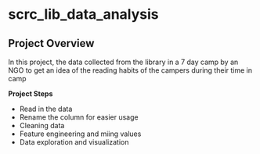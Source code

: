 # scrc_lib_data_analysis

## Project Overview

In this project, the data collected from the library in a 7 day camp by an NGO to get an idea of the reading habits of the campers during their time in camp

**Project Steps**
* Read in the data
* Rename the column for easier usage 
* Cleaning data
* Feature engineering and miing values
* Data exploration and visualization

